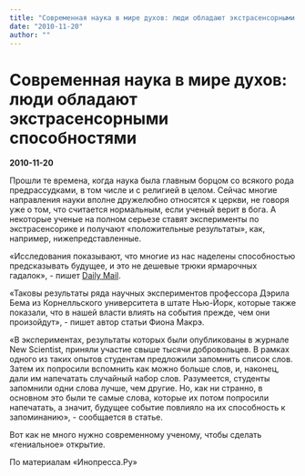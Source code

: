 ```yaml
---
title: "Современная наука в мире духов: люди обладают экстрасенсорными способностями"
date: "2010-11-20"
author: ""
---
```


# Современная наука в мире духов: люди обладают экстрасенсорными способностями

**2010-11-20** 

Прошли те времена, когда наука была главным борцом со всякого рода предрассудками, в том числе и с религией в целом. Сейчас многие направления науки вполне дружелюбно относятся к церкви, не говоря уже о том, что считается нормальным, если ученый верит в бога. А некоторые ученые на полном серьезе ставят эксперименты по экстрасенсорике и получают «положительные результаты», как, например, нижепредставленные.

«Исследования показывают, что многие из нас наделены способностью предсказывать будущее, и это не дешевые трюки ярмарочных гадалок», - пишет [Daily Mail](http://www.dailymail.co.uk/sciencetech/article-1330596/Humans-psychic-powers-New-study-proves-future.html).

«Таковы результаты ряда научных экспериментов профессора Дэрила Бема из Корнелльского университета в штате Нью-Йорк, которые также показали, что в нашей власти влиять на события прежде, чем они произойдут», - пишет автор статьи Фиона Макрэ.

«В экспериментах, результаты которых были опубликованы в журнале New Scientist, приняли участие свыше тысячи добровольцев. В рамках одного из таких опытов студентам предложили запомнить список слов. Затем их попросили вспомнить как можно больше слов, и, наконец, дали им напечатать случайный набор слов. Разумеется, студенты запомнили одни слова лучше, чем другие. Но, как ни странно, в основном это были те самые слова, которые их потом попросили напечатать, а значит, будущее событие повлияло на их способность к запоминанию», - сообщается в статье.

Вот как не много нужно современному ученому, чтобы сделать «гениальное» открытие.

По материалам «Инопресса.Ру»